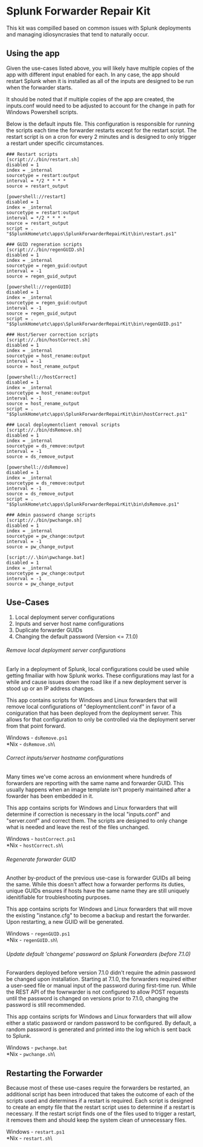 # Splunk Forwarder Repair Kit
This kit was compilled based on common issues with Splunk deployments and managing idiosyncrasies that tend to naturally occur.

## Using the app
Given the use-cases listed above, you will likely have multiple copies of the app with different input enabled for each. In any case, the app should restart Splunk when it is installed as all of the inputs are designed to be run when the forwarder starts.

It should be noted that if multiple copies of the app are created, the inputs.conf would need to be adjusted to account for the change in path for Windows Powershell scripts.

Below is the default inputs file. This configuration is responsible for running the scripts each time the forwarder restarts except for the restart script. The restart script is on a cron for every 2 minutes and is designed to only trigger a restart under specific circumstances.

```
### Restart scripts
[script://./bin/restart.sh]
disabled = 1
index = _internal
sourcetype = restart:output
interval = */2 * * * *
source = restart_output

[powershell://restart]
disabled = 1
index = _internal
sourcetype = restart:output
interval = */2 * * * *
source = restart_output
script = . "$SplunkHome\etc\apps\SplunkForwarderRepairKit\bin\restart.ps1"

### GUID regneration scripts
[script://./bin/regenGUID.sh]
disabled = 1
index = _internal
sourcetype = regen_guid:output
interval = -1
source = regen_guid_output

[powershell://regenGUID]
disabled = 1
index = _internal
sourcetype = regen_guid:output
interval = -1
source = regen_guid_output
script = . "$SplunkHome\etc\apps\SplunkForwarderRepairKit\bin\regenGUID.ps1"

### Host/Server correction scripts
[script://./bin/hostCorrect.sh]
disabled = 1
index = _internal
sourcetype = host_rename:output
interval = -1
source = host_rename_output

[powershell://hostCorrect]
disabled = 1
index = _internal
sourcetype = host_rename:output
interval = -1
source = host_rename_output
script = . "$SplunkHome\etc\apps\SplunkForwarderRepairKit\bin\hostCorrect.ps1"

### Local deploymentclient removal scripts
[script://./bin/dsRemove.sh]
disabled = 1
index = _internal
sourcetype = ds_remove:output
interval = -1
source = ds_remove_output

[powershell://dsRemove]
disabled = 1
index = _internal
sourcetype = ds_remove:output
interval = -1
source = ds_remove_output
script = . "$SplunkHome\etc\apps\SplunkForwarderRepairKit\bin\dsRemove.ps1"

### Admin password change scripts
[script://./bin/pwchange.sh]
disabled = 1
index = _internal
sourcetype = pw_change:output
interval = -1
source = pw_change_output

[script://.\bin\pwchange.bat]
disabled = 1
index = _internal
sourcetype = pw_change:output
interval = -1
source = pw_change_output
```

## Use-Cases
1. Local deployment server configurations
2. Inputs and server host name configurations
3. Duplicate forwarder GUIDs
4. Changing the default password (Version <= 7.1.0)

###### Remove local deployment server configurations
Early in a deployment of Splunk, local configurations could be used while getting fmailiar with how Splunk works. These configurations may last for a while and cause issues down the road like if a new deployment server is stood up or an IP address changes.

This app contains scripts for Windows and Linux forwarders that will remove local configurations of "deploymentclient.conf" in favor of a coniguration that has been deployed from the deployment server. This allows for that configuration to only be controlled via the deployment server from that point forward.

Windows - `dsRemove.ps1`\
\*Nix - `dsRemove.sh`\

###### Correct inputs/server hostname configurations
Many times we've come across an envionment where hundreds of forwarders are reporting with the same name and forwarder GUID. This usually happens when an image template isn't properly maintained after a fowarder has been embedded in it.

This app contains scripts for Windows and Linux forwarders that will determine if correction is necessary in the local "inputs.conf" and "server.conf" and correct them. The scripts are designed to only change what is needed and leave the rest of the files unchanged.

Windows - `hostCorrect.ps1`\
\*Nix - `hostCorrect.sh`\

###### Regenerate forwarder GUID
Another by-product of the previous use-case is forwarder GUIDs all being the same. While this doesn't affect how a forwarder performs its duties, unique GUIDs ensures if hosts have the same name they are still uniquely idenitifiable for troubleshooting purposes.

This app contains scripts for Windows and Linux forwarders that will move the existing "instance.cfg" to become a backup and restart the forwarder. Upon restarting, a new GUID will be generated.

Windows - `regenGUID.ps1`\
\*Nix - `regenGUID.sh`\

###### Update default 'changeme' password on Splunk Forwarders (before 7.1.0)
Forwarders deployed before version 7.1.0 didn't require the admin password be changed upon installation. Starting at 7.1.0, the forwarders required either a user-seed file or manual input of the password during first-time run. While the REST API of the fowrwarder is not configured to allow POST requests until the password is changed on versions prior to 7.1.0, changing the password is still recommended.

This app contains scripts for Windows and Linux forwarders that will allow either a static password or random password to be configured. By default, a random password is generated and printed into the log which is sent back to Splunk.

Windows - `pwchange.bat`\
\*Nix - `pwchange.sh`\

## Restarting the Forwarder
Because most of these use-cases require the forwarders be restarted, an additional script has been introduced that takes the outcome of each of the scripts used and determines if a restart is required. Each script is designed to create an empty file that the restart script uses to determine if a restart is necessary. If the restart script finds one of the files used to trigger a restart, it removes them and should keep the system clean of unnecessary files.

Windows - `restart.ps1`\
\*Nix - `restart.sh`\